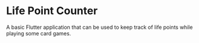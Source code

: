 # Life Point Counter

A basic Flutter application that can be used to keep track of life points while playing some card games.
